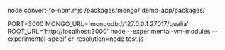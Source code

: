 node convert-to-npm.mjs <path to meteor clone>/packages/mongo/ demo-app/packages/

PORT=3000 MONGO_URL='mongodb://127.0.0.1:27017/qualia' ROOT_URL='http://localhost:3000' node --experimental-vm-modules --experimental-specifier-resolution=node test.js
